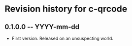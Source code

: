 # Revision history for c-qrcode

## 0.1.0.0 -- YYYY-mm-dd

* First version. Released on an unsuspecting world.
